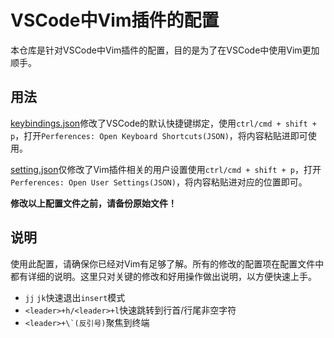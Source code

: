 # VSCode中Vim插件的配置

本仓库是针对VSCode中Vim插件的配置，目的是为了在VSCode中使用Vim更加顺手。

## 用法

[keybindings.json](./keybindings.json)修改了VSCode的默认快捷键绑定，使用`ctrl/cmd + shift + p`，打开`Perferences: Open Keyboard Shortcuts(JSON)`，将内容粘贴进即可使用。

[setting.json](./settings.json)仅修改了Vim插件相关的用户设置使用`ctrl/cmd + shift + p`，打开`Perferences: Open User Settings(JSON)`，将内容粘贴进对应的位置即可。

**修改以上配置文件之前，请备份原始文件！**

## 说明

使用此配置，请确保你已经对Vim有足够了解。所有的修改的配置项在配置文件中都有详细的说明。这里只对关键的修改和好用操作做出说明，以方便快速上手。

- `jj` `jk`快速退出`insert`模式
- `<leader>+h/<leader>+l`快速跳转到行首/行尾非空字符
- ``<leader>+\`(反引号)``聚焦到终端